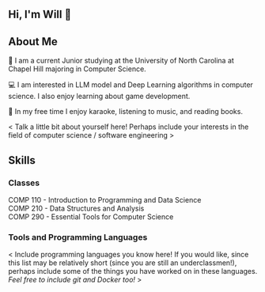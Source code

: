 ## Hi, I'm Will 👋

## About Me
🏫 I am a current Junior studying at the University of North Carolina at Chapel Hill majoring in Computer Science.  

💻 I am interested in LLM model and Deep Learning algorithms in computer science. I also enjoy learning about game development.  

🎤 In my free time I enjoy karaoke, listening to music, and reading books.



< Talk a little bit about yourself here! Perhaps include your interests in the field of computer science / software engineering >

## Skills

### Classes
COMP 110 - Introduction to Programming and Data Science  
COMP 210 - Data Structures and Analysis  
COMP 290 - Essential Tools for Computer Science  

### Tools and Programming Languages


< Include programming languages you know here! If you would like, since this list may be relatively short (since you are still an underclassmen!), perhaps include some of the things you have worked on in these languages. *Feel free to include git and Docker too!* >

<!--
**wkim1114/wkim1114** is a ✨ _special_ ✨ repository because its `README.md` (this file) appears on your GitHub profile.

Here are some ideas to get you started:

- 🔭 I’m currently working on ...
- 🌱 I’m currently learning ...
- 👯 I’m looking to collaborate on ...
- 🤔 I’m looking for help with ...
- 💬 Ask me about ...
- 📫 How to reach me: ...
- 😄 Pronouns: ...
- ⚡ Fun fact: ...
-->
